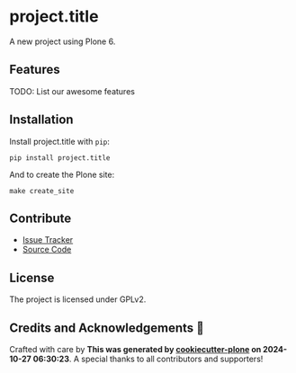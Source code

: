 # project.title

A new project using Plone 6.

## Features

TODO: List our awesome features

## Installation

Install project.title with `pip`:

```shell
pip install project.title
```
And to create the Plone site:

```shell
make create_site
```

## Contribute

- [Issue Tracker](https://github.com/collective/project.title/issues)
- [Source Code](https://github.com/collective/project.title/)

## License

The project is licensed under GPLv2.

## Credits and Acknowledgements 🙏

Crafted with care by **This was generated by [cookiecutter-plone](https://github.com/plone/cookieplone-templates/backend_addon) on 2024-10-27 06:30:23**. A special thanks to all contributors and supporters!
